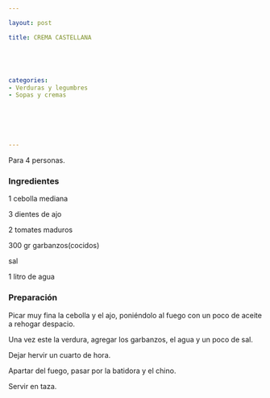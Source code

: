 ```yaml
---

layout: post

title: CREMA CASTELLANA





categories:
- Verduras y legumbres
- Sopas y cremas






---
```


Para 4 personas.

<h3>Ingredientes</h3>

1 cebolla mediana

3 dientes de ajo

2 tomates maduros

300 gr garbanzos(cocidos)

sal

1 litro de agua

<h3>Preparación</h3>

Picar muy fina la cebolla y el ajo, poniéndolo al fuego con un poco de aceite a rehogar despacio.

Una vez este la verdura, agregar los garbanzos, el agua y un poco de sal.

Dejar hervir un cuarto de hora.

Apartar del fuego, pasar por la batidora y el chino.

Servir en taza.